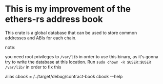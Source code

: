 # This is my improvement of the ethers-rs address book

This crate is a global database that can be used to store common addresses and ABIs for each chain.

note:

you need root privileges to `/var/lib` in order to use this binary, as it's gonna try to write the database at this location.
Run `sudo chown -R $USER:$USER /var/lib/` in order to fix this

alias cbook = /../target/debug/contract-book
cbook --help
